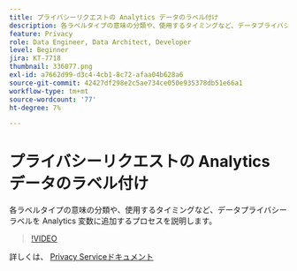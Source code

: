 ```yaml
---
title: プライバシーリクエストの Analytics データのラベル付け
description: 各ラベルタイプの意味の分類や、使用するタイミングなど、データプライバシーラベルを Analytics 変数に追加するプロセスを説明します。
feature: Privacy
role: Data Engineer, Data Architect, Developer
level: Beginner
jira: KT-7718
thumbnail: 336077.png
exl-id: a7662d99-d3c4-4cb1-8c72-afaa04b628a6
source-git-commit: 42427df298e2c5ae734ce050e935378db51e66a1
workflow-type: tm+mt
source-wordcount: '77'
ht-degree: 7%

---
```


# プライバシーリクエストの Analytics データのラベル付け

各ラベルタイプの意味の分類や、使用するタイミングなど、データプライバシーラベルを Analytics 変数に追加するプロセスを説明します。

>[!VIDEO](https://video.tv.adobe.com/v/336077?quality=12&learn=on)

詳しくは、 [Privacy Serviceドキュメント](https://experienceleague.adobe.com/docs/experience-platform/privacy/home.html?lang=ja)